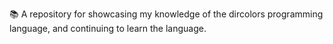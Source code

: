 📚️ A repository for showcasing my knowledge of the dircolors programming language, and continuing to learn the language. 
